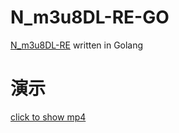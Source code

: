 # N_m3u8DL-RE-GO

[N_m3u8DL-RE](https://github.com/nilaoda/N_m3u8DL-RE) written in Golang

# 演示

[click to show mp4](http://pan.iqiyi.com/file/paopao/6uvm0KRTJsLJIboQOWD8ZsEe_O5TirxLoKHHs5QSikZhZ3iRPg9MHTK170jiVUOwIDu0knK8MMnNHf-Jr6tzQw.mp4)